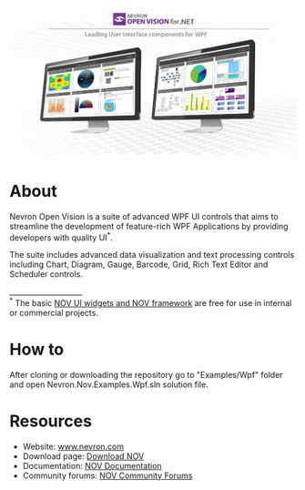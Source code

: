![Nevron Software](Images/Banner.png?raw=true)

# About
<p>Nevron Open Vision is a suite of advanced WPF UI controls that aims to streamline the development of feature-rich WPF Applications by providing developers with quality UI<sup>*</sup>.</p>
<p>The suite includes advanced data visualization and text processing controls including Chart, Diagram, Gauge, Barcode, Grid, Rich Text Editor and Scheduler controls.</p>

<p>____________________<br />
<sup>*</sup> The basic <a href="https://www.nevron.com/orders-purchase-nov-ui.aspx">NOV UI widgets and NOV framework</a> are free for use in internal or commercial projects.</p>

# How to
After cloning or downloading the repository go to "Examples/Wpf" folder and open Nevron.Nov.Examples.Wpf.sln solution file.

# Resources
<ul>
<li>Website: <a href="http://www.nevron.com">www.nevron.com</a></li>
<li>Download page: <a href="https://www.nevron.com/download-downloads.aspx?expandedCategory=Open%20Vision">Download NOV</a></li>
<li>Documentation: <a href="http://helpopenvision.nevron.com/">NOV Documentation</a></li>
<li>Community forums: <a href="https://www.nevron.com/Forum/">NOV Community Forums</a></li>
</ul>
